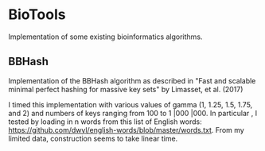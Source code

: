 # BioTools
Implementation of some existing bioinformatics algorithms.

## BBHash
Implementation of the BBHash algorithm as described in "Fast and scalable minimal perfect hashing for massive key sets" by Limasset, et al. (2017)

I timed this implementation with various values of gamma (1, 1.25, 1.5, 1.75, and 2) and numbers of keys ranging from 100 to 1 |000 |000. In particular , I tested by loading in n words from this list of English words: <https://github.com/dwyl/english-words/blob/master/words.txt>. From my limited data, construction seems to take linear time.
